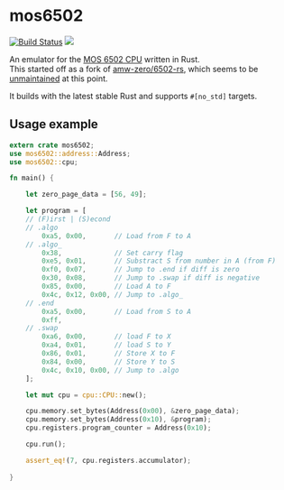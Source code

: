 # mos6502

[![Build Status](https://travis-ci.org/mre/mos6502.svg?branch=master)](https://travis-ci.org/mre/mos6502) 
![](https://github.com/mre/mos6502/workflows/test/badge.svg)

An emulator for the [MOS 6502 CPU](https://en.wikipedia.org/wiki/MOS_Technology_6502) written in Rust.  
This started off as a fork of [amw-zero/6502-rs](https://github.com/amw-zero/6502-rs),
which seems to be [unmaintained](https://github.com/amw-zero/6502-rs/pull/36) at this point.

It builds with the latest stable Rust and supports `#[no_std]` targets.

## Usage example

```rust
extern crate mos6502;
use mos6502::address::Address;
use mos6502::cpu;

fn main() {

    let zero_page_data = [56, 49];

    let program = [
    // (F)irst | (S)econd
    // .algo
        0xa5, 0x00,       // Load from F to A
    // .algo_
        0x38,             // Set carry flag
        0xe5, 0x01,       // Substract S from number in A (from F)
        0xf0, 0x07,       // Jump to .end if diff is zero
        0x30, 0x08,       // Jump to .swap if diff is negative
        0x85, 0x00,       // Load A to F
        0x4c, 0x12, 0x00, // Jump to .algo_
    // .end
        0xa5, 0x00,       // Load from S to A
        0xff, 
    // .swap
        0xa6, 0x00,       // load F to X
        0xa4, 0x01,       // load S to Y
        0x86, 0x01,       // Store X to F
        0x84, 0x00,       // Store Y to S
        0x4c, 0x10, 0x00, // Jump to .algo
    ];

    let mut cpu = cpu::CPU::new();

    cpu.memory.set_bytes(Address(0x00), &zero_page_data);
    cpu.memory.set_bytes(Address(0x10), &program);
    cpu.registers.program_counter = Address(0x10);

    cpu.run();

    assert_eq!(7, cpu.registers.accumulator);
    
}
```
